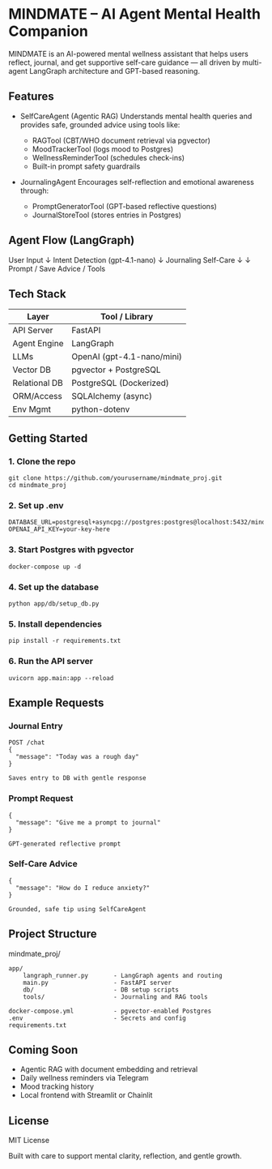 # MINDMATE – AI Agent Mental Health Companion

MINDMATE is an AI-powered mental wellness assistant that helps users reflect, journal, and get supportive self-care guidance — all driven by multi-agent LangGraph architecture and GPT-based reasoning.

## Features

* SelfCareAgent (Agentic RAG) Understands mental health queries and provides safe, grounded advice using tools like:

  * RAGTool (CBT/WHO document retrieval via pgvector)
  * MoodTrackerTool (logs mood to Postgres)
  * WellnessReminderTool (schedules check-ins)
  * Built-in prompt safety guardrails

* JournalingAgent Encourages self-reflection and emotional awareness through:

  * PromptGeneratorTool (GPT-based reflective questions)
  * JournalStoreTool (stores entries in Postgres)

## Agent Flow (LangGraph)

User Input ↓ Intent Detection (gpt-4.1-nano) ↓ Journaling      Self-Care ↓              ↓ Prompt / Save   Advice / Tools

## Tech Stack

| Layer         | Tool / Library             |
| ------------- | -------------------------- |
| API Server    | FastAPI                    |
| Agent Engine  | LangGraph                  |
| LLMs          | OpenAI (gpt-4.1-nano/mini) |
| Vector DB     | pgvector + PostgreSQL      |
| Relational DB | PostgreSQL (Dockerized)    |
| ORM/Access    | SQLAlchemy (async)         |
| Env Mgmt      | python-dotenv              |

## Getting Started

### 1. Clone the repo

```
git clone https://github.com/yourusername/mindmate_proj.git
cd mindmate_proj
```

### 2. Set up .env

```
DATABASE_URL=postgresql+asyncpg://postgres:postgres@localhost:5432/mindmate
OPENAI_API_KEY=your-key-here
```

### 3. Start Postgres with pgvector

```
docker-compose up -d
```

### 4. Set up the database

```
python app/db/setup_db.py
```

### 5. Install dependencies

```
pip install -r requirements.txt
```

### 6. Run the API server

```
uvicorn app.main:app --reload
```

## Example Requests

### Journal Entry

```
POST /chat
{
  "message": "Today was a rough day"
}

Saves entry to DB with gentle response
```

### Prompt Request

```
{
  "message": "Give me a prompt to journal"
}

GPT-generated reflective prompt
```

### Self-Care Advice

```
{
  "message": "How do I reduce anxiety?"
}

Grounded, safe tip using SelfCareAgent
```

## Project Structure

mindmate\_proj/

```
app/
    langraph_runner.py       - LangGraph agents and routing
    main.py                  - FastAPI server
    db/                      - DB setup scripts
    tools/                   - Journaling and RAG tools

docker-compose.yml           - pgvector-enabled Postgres
.env                         - Secrets and config
requirements.txt
```

## Coming Soon

* Agentic RAG with document embedding and retrieval
* Daily wellness reminders via Telegram
* Mood tracking history
* Local frontend with Streamlit or Chainlit

## License

MIT License

Built with care to support mental clarity, reflection, and gentle growth.
